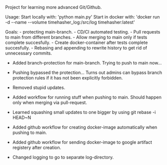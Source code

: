 
Project for learning more advanced Git/Github.

Usage:
    Start locally with: 'python main.py'
    Start in docker with: 
        'docker run -d --name <name> --volume timehasher_log:/src/log timehasher:latest'

Goals:
    - protecting main-branch.
    - CD/CI automated testing.
    - Pull requests to main from different branches.
    - Allow merging to main only if tests complete succesfully.
    - Create docker-container after tests complete succesfully.
    - Rebasing and appending to rewrite history to get rid of unnecessary commits.


- Added branch-protection for main-branch. Trying to push to main now...
- Pushing bypassed the protection... Turns out admins can bypass 
    branch protection rules if it has not been explicitly forbidden.

- Removed stupid updates.
- Added workflow for running stuff when pushing to main. Should happen only when merging via pull-request.
- Learned squashing small updates to one bigger by using git rebase -i HEAD~N
- Added github workflow for creating docker-image automatically when pushing to main.
- Added github workflow for sending docker-image to google artifact registery after creation.
- Changed logging to go to separate log-directory.
